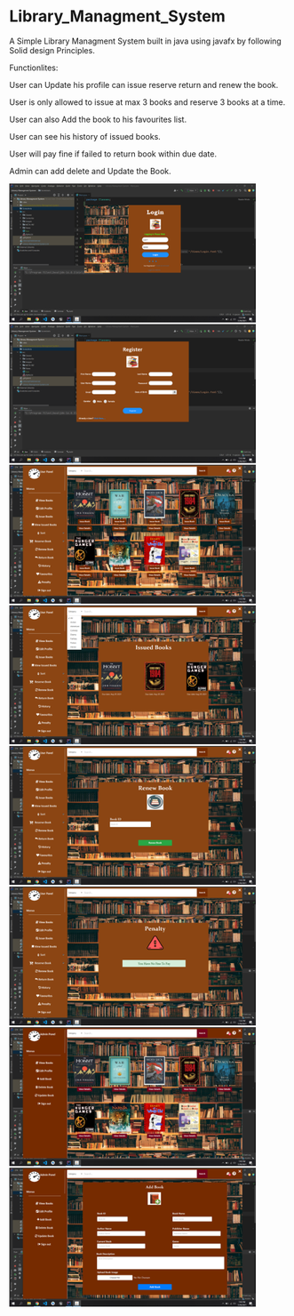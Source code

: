 # Library_Managment_System
A Simple Library Managment System built in java using javafx by following Solid design Principles.

Functionlites:

User can Update his profile can issue reserve return and renew the book.

User is only allowed to issue at max 3 books and reserve 3 books at a time.

User can also Add the book to his favourites list.

User can see his history of issued books.

User will pay fine if failed to return book within due date.

Admin can add delete and Update the Book.

<img src="Screeshots/ss7.png" height="250"> 
<img src="Screeshots/ss8.png" height="250"> 
<img src="Screeshots/ss5.png" height="250"> 
<img src="Screeshots/ss6.png" height="250">
<img src="Screeshots/ss1.png" height="250"> 
<img src="Screeshots/ss2.png" height="250"> 
<img src="Screeshots/ss3.png" height="250"> 
<img src="Screeshots/ss4.png" height="250">

